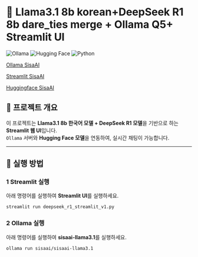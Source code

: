 # 🚀 Llama3.1 8b korean+DeepSeek R1 8b dare_ties merge + Ollama Q5+ Streamlit UI  

![Ollama](https://img.shields.io/badge/Ollama-Server-brightgreen) 
![Hugging Face](https://img.shields.io/badge/Hugging%20Face-Model-orange) 
![Python](https://img.shields.io/badge/Python-Streamlit-blue)

[Ollama SisaAI](https://ollama.com/sisaai/sisaai-llama3.1)

[Streamlit SisaAI](https://github.com/sisaai/streamlit)

[Huggingface SisaAI](https://huggingface.co/asiansoul)

## 📌 프로젝트 개요  
이 프로젝트는 **Llama3.1 8b 한국어 모델 + DeepSeek R1 모델**을 기반으로 하는 **Streamlit 웹 UI**입니다.  
`Ollama` 서버와 **Hugging Face 모델**을 연동하여, 실시간 채팅이 가능합니다.

---

## 🚀 실행 방법

### 1 Streamlit 실행  
아래 명령어를 실행하여 **Streamlit UI**를 실행하세요.

```bash
streamlit run deepseek_r1_streamlit_v1.py
```

### 2 Ollama 실행  
아래 명령어를 실행하여 **sisaai-llama3.1**를 실행하세요.

```bash
ollama run sisaai/sisaai-llama3.1
```

